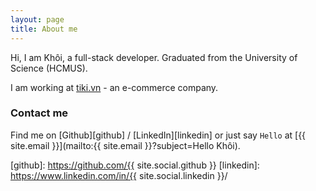 ```yaml
---
layout: page
title: About me
---
```


Hi, I am Khôi, a full-stack developer. 
Graduated from the University of Science (HCMUS). 

I am working at [tiki.vn][tiki] - an e-commerce company.

### Contact me

Find me on [Github][github] / [LinkedIn][linkedin] or just say `Hello` at 
[{{ site.email }}](mailto:{{ site.email }}?subject=Hello Khôi).


[tiki]: https://tiki.vn/
[github]: https://github.com/{{ site.social.github }}
[linkedin]: https://www.linkedin.com/in/{{ site.social.linkedin }}/
